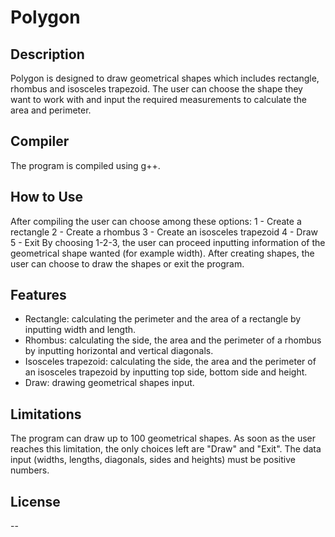 # Polygon

## Description
Polygon is designed to draw geometrical shapes which includes rectangle, rhombus and isosceles trapezoid. The user can choose the shape they want to work with and input the required measurements to calculate the area and perimeter.

## Compiler
The program is compiled using g++.

## How to Use
After compiling the user can choose among these options:
1 - Create a rectangle
2 - Create a rhombus
3 - Create an isosceles trapezoid
4 - Draw
5 - Exit
By choosing 1-2-3, the user can proceed inputting information of the geometrical shape wanted (for example width).
After creating shapes, the user can choose to draw the shapes or exit the program.

## Features
- Rectangle: calculating the perimeter and the area of a rectangle by inputting width and length.
- Rhombus: calculating the side, the area and the perimeter of a rhombus by inputting horizontal and vertical diagonals.
- Isosceles trapezoid: calculating the side, the area and the perimeter of an isosceles trapezoid by inputting top side, bottom side and height.
- Draw: drawing geometrical shapes input.

## Limitations
The program can draw up to 100 geometrical shapes. As soon as the user reaches this limitation, the only choices left are "Draw" and "Exit".
The data input (widths, lengths, diagonals, sides and heights) must be positive numbers.

## License
--

